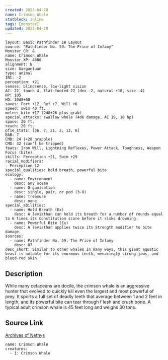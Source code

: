 ```yaml
---
created: 2023-04-28
name: Crimson Whale
statblock: inline
tags: [monster]
updated: 2023-04-28
---
```

```statblock
layout: Basic Pathfinder 1e Layout
source: "Pathfinder No. 59: The Price of Infamy"
Monster_CR: 8
name: Crimson Whale
Monster_XP: 4800
alignment: N
size: Gargantuan
type: animal
INI: -2
perception: +21
senses: blindsense, low-light vision
AC: 22, touch 4, flat-footed 22 (dex -2, natural +18, size -4)
HP: 105
HD: 10d8+60
saves: Fort +12, Ref +7, Will +6
speed: swim 40 ft.
melee: bite +17 (2d8+26 plus grab)
special_attacks: swallow whole (4d6 damage, AC 19, 10 hp)
space: 20 ft.
reach: 20 ft.
pf1e_stats: [36, 7, 21, 2, 13, 6]
BAB: 7
CMB: 24 (+28 grapple)
CMD: 32 (can’t be tripped)
feats: Iron Will, Lightning Reflexes, Power Attack, Toughness, Weapon Focus (bite)
skills: Perception +21, Swim +29
racial_modifiers:
- Perception 12
special_qualities: hold breath, powerful bite
ecology:
  - name: Environment
    desc: any ocean
  - name: Organisation
    desc: single, pair, or pod (3-8)
  - name: Treasure
    desc: none
special_abilities:
  - name: Hold Breath (Ex)
    desc: A leviathan can hold its breath for a number of rounds equal to 6 times its Constitution score before it risks drowning.
  - name: Powerful Bite (Ex)
    desc: A leviathan applies twice its Strength modifier to bite damage.
sources:
  - name: Pathfinder No. 59: The Price of Infamy
    desc: 87
desc_short: Similar to other whales in many ways, this giant aquatic beast is notable for its enormous teeth, menacingly strong jaws, and blood-red skin.
```
## Description
While many cetaceans are docile, the crimson whale is an aggressive hunter that evolved to quickly kill even the largest and most powerful of prey. It sports a full set of deadly teeth that average between 1 and 2 feet in length, and its powerful bite can tear through f lesh and crush bone. A typical adult crimson whale is 45 feet long and weighs 30 tons.
## Source Link
[Archives of Nethys](https://aonprd.com/MonsterDisplay.aspx?ItemName=Crimson%20Whale)
```encounter-table
name: Crimson Whale
creatures:
  - 1: Crimson Whale
```
